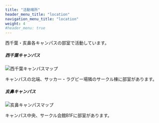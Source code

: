 ```yaml
---
title: "活動場所"
header_menu_title: "location"
navigation_menu_title: "location"
weight: 4
#header_menu: true
---
```


西千葉・亥鼻各キャンパスの部室で活動しています。

##### 西千葉キャンパス

![西千葉キャンパスマップ](images/location-nishichiba.webp)

キャンパスの北端、サッカー・ラグビー場隣のサークル棟に部室があります。

##### 亥鼻キャンパス

![亥鼻キャンパスマップ](images/location-inohana.webp)

キャンパス中央、サークル会館B1Fに部室があります。
